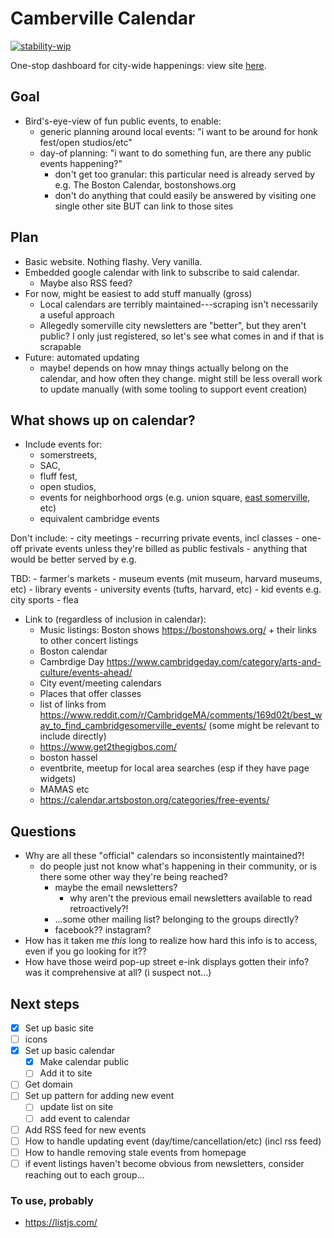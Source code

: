 # Camberville Calendar

[![stability-wip](https://img.shields.io/badge/stability-wip-lightgrey.svg)](https://github.com/mkenney/software-guides/blob/master/STABILITY-BADGES.md#work-in-progress)

One-stop dashboard for city-wide happenings: view site [here](hannahilea.github.io/camberville-calendar/).

## Goal
- Bird's-eye-view of fun public events, to enable:
    - generic planning around local events: "i want to be around for honk fest/open studios/etc"
    - day-of planning: "i want to do something fun, are there any public events happening?"
        - don't get too granular: this particular need is already served by e.g. The Boston Calendar, bostonshows.org
        - don't do anything that could easily be answered by visiting one single other site BUT can link to those sites

## Plan
- Basic website. Nothing flashy. Very vanilla.
- Embedded google calendar with link to subscribe to said calendar. 
    - Maybe also RSS feed?
- For now, might be easiest to add stuff manually (gross)
    - Local calendars are terribly maintained---scraping isn't necessarily a useful approach 
    - Allegedly somerville city newsletters are "better", but they aren't public? I only just registered, so let's see what comes in and if that is scrapable 
- Future: automated updating
    - maybe! depends on how mnay things actually belong on the calendar, and how often they change. might still be less overall work to update manually (with some tooling to support event creation)

## What shows up on calendar?
- Include events for: 
    - somerstreets, 
    - SAC,
    - fluff fest, 
    - open studios, 
    - events for neighborhood orgs (e.g. union square, [east somerville](https://www.eastsomervillemainstreets.org), etc)
    - equivalent cambridge events

Don't include: 
    - city meetings 
    - recurring private events, incl classes 
    - one-off private events unless they're billed as public festivals 
    - anything that would be better served by e.g. 

TBD: 
    - farmer's markets 
    - museum events (mit museum, harvard museums, etc)
    - library events
    - university events (tufts, harvard, etc)
    - kid events e.g. city sports
    - flea 

- Link to (regardless of inclusion in calendar):
    - Music listings: Boston shows https://bostonshows.org/  + their links to other concert listings
    - Boston calendar
    - Cambrdige Day https://www.cambridgeday.com/category/arts-and-culture/events-ahead/ 
    - City event/meeting calendars
    - Places that offer classes 
    - list of links from https://www.reddit.com/r/CambridgeMA/comments/169d02t/best_way_to_find_cambridgesomerville_events/ (some might be relevant to include directly)
    - https://www.get2thegigbos.com/ 
    - boston hassel
    - eventbrite, meetup for local area searches (esp if they have page widgets)
    - MAMAS etc
    - https://calendar.artsboston.org/categories/free-events/ 

## Questions
- Why are all these "official" calendars so inconsistently maintained?!
    - do people just not know what's happening in their community, or is there some other way they're being reached?
        - maybe the email newsletters?
            - why aren't the previous email newsletters available to read retroactively?! 
        - ...some other mailing list? belonging to the groups directly?
        - facebook?? instagram? 
- How has it taken me *this* long to realize how hard this info is to access, even if you go looking for it??
- How have those weird pop-up street e-ink displays gotten their info? was it comprehensive at all? (i suspect not...)

## Next steps
- [x] Set up basic site 
- [ ] icons
- [x] Set up basic calendar
    - [x] Make calendar public 
    - [ ] Add it to site
- [ ] Get domain
- [ ] Set up pattern for adding new event
    - [ ] update list on site
    - [ ] add event to calendar
- [ ] Add RSS feed for new events
- [ ] How to handle updating event (day/time/cancellation/etc) (incl rss feed)
- [ ] How to handle removing stale events from homepage
- [ ] if event listings haven't become obvious from newsletters, consider reaching out to each group...

### To use, probably 
- https://listjs.com/
